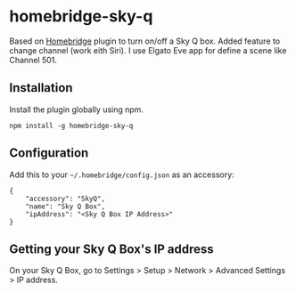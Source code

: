 # homebridge-sky-q

Based on [Homebridge](https://github.com/nfarina/homebridge) plugin to turn on/off a Sky Q box.
Added feature to change channel (work eith Siri). I use Elgato Eve app for define a scene like Channel 501.

## Installation

Install the plugin globally using npm.

```
npm install -g homebridge-sky-q
```

## Configuration

Add this to your `~/.homebridge/config.json` as an accessory:
```
{
	"accessory": "SkyQ",
	"name": "Sky Q Box",
	"ipAddress": "<Sky Q Box IP Address>"
}
```

## Getting your Sky Q Box's IP address

On your Sky Q Box, go to Settings > Setup > Network > Advanced Settings > IP address.
